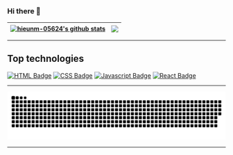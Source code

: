 ### Hi there 👋

<!--
**hieunm-05624/hieunm-05624** is a ✨ _special_ ✨ repository because its `README.md` (this file) appears on your GitHub profile.

Here are some ideas to get you started:

- 🔭 I’m currently working on ...
- 🌱 I’m currently learning ...
- 👯 I’m looking to collaborate on ...
- 🤔 I’m looking for help with ...
- 💬 Ask me about ...
- 📫 How to reach me: ...
- 😄 Pronouns: ...
- ⚡ Fun fact: ...
-->

| <a href="https://github.com/hieunm-05624/github-readme-stats"><img align="center" src="https://github-readme-stats-sigma-five.vercel.app/api?username=hieunm-05624&count_private=true&show_icons=true&theme=tokyonight" alt="hieunm-05624's github stats" /></a> | <a href="https://github.com/hieunm-05624/github-readme-stats"><img align="center" src="https://github-readme-stats-sigma-five.vercel.app/api/top-langs/?username=thuhoai179&layout=compact&theme=buefy&hide_border=true" /></a> |
| ------------- | ------------- |
---
## **Top technologies**

[![HTML Badge](https://img.shields.io/badge/-HTML-E34F26?style=for-the-badge&labelColor=black&logo=html5&logoColor=E34F26)](#)
[![CSS Badge](https://img.shields.io/badge/-CSS-1572b6?style=for-the-badge&labelColor=black&logo=css3&logoColor=1572b6)](#) 
[![Javascript Badge](https://img.shields.io/badge/-Javascript-F0DB4F?style=for-the-badge&labelColor=black&logo=javascript&logoColor=F0DB4F)](#) 
[![React Badge](https://img.shields.io/badge/-React-61DBFB?style=for-the-badge&labelColor=black&logo=react&logoColor=61DBFB)](#) 

---
 
  <!-- ![Snake animation](https://github.com/hieunm-05624/hieunm-05624/blob/output/github-contribution-grid-snake.svg)-->
<picture>
  <source media="(prefers-color-scheme: dark)" srcset="https://github.com/hieunm-05624/hieunm-05624/blob/output/github-contribution-grid-snake-dark.svg?palette=github-dark" />
  <source media="(prefers-color-scheme: light)" srcset="https://github.com/hieunm-05624/hieunm-05624/blob/output/github-contribution-grid-snake.svg" />
  <img alt="github-snake" src="https://github.com/hieunm-05624/hieunm-05624/blob/output/github-contribution-grid-snake-dark.svg?palette=github-dark" />
</picture>

---
